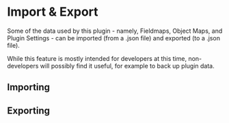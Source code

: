 # Import & Export

Some of the data used by this plugin - namely, Fieldmaps, Object Maps, and Plugin Settings - can be imported (from a .json file) and exported (to a .json file).

While this feature is mostly intended for developers at this time, non-developers will possibly find it useful, for example to back up plugin data.

## Importing

## Exporting

